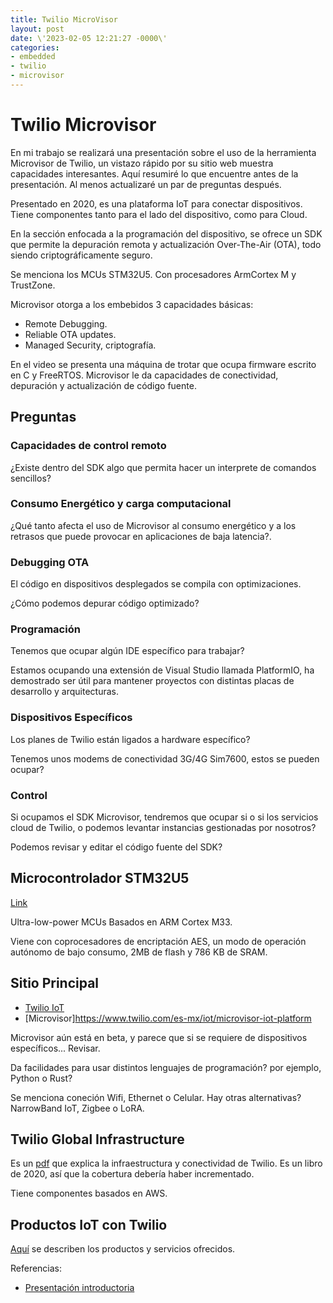 ```yaml
---
title: Twilio MicroVisor
layout: post
date: \'2023-02-05 12:21:27 -0000\'
categories:
- embedded
- twilio
- microvisor
---
```


# Twilio Microvisor

En mi trabajo se realizará una presentación sobre el uso de la herramienta Microvisor de Twilio, un vistazo rápido por su sitio web muestra capacidades interesantes. Aquí resumiré lo que encuentre antes de la presentación. Al menos actualizaré un par de preguntas después.

Presentado en 2020, es una plataforma IoT para conectar dispositivos. Tiene componentes tanto para el lado del dispositivo, como para Cloud.

En la sección enfocada a la programación del dispositivo, se ofrece un SDK que permite la depuración remota y actualización Over-The-Air (OTA), todo siendo criptográficamente seguro.


Se menciona los MCUs STM32U5. Con procesadores ArmCortex M y TrustZone.

Microvisor otorga a los embebidos 3 capacidades básicas:

- Remote Debugging.
- Reliable OTA updates.
- Managed Security, criptografía.


En el video se presenta una máquina de trotar que ocupa firmware escrito en C y FreeRTOS. Microvisor le da capacidades de conectividad, depuración y actualización de código fuente.


## Preguntas


### Capacidades de control remoto

¿Existe dentro del SDK algo que permita hacer un interprete de comandos sencillos?


### Consumo Energético y carga computacional

¿Qué tanto afecta el uso de Microvisor al consumo energético y a los retrasos que puede provocar en aplicaciones de baja latencia?.


### Debugging OTA

El código en dispositivos desplegados se compila con optimizaciones.

¿Cómo podemos depurar código optimizado?


### Programación

Tenemos que ocupar algún IDE específico para trabajar?

Estamos ocupando una extensión de Visual Studio llamada PlatformIO, ha demostrado ser útil para mantener proyectos con distintas placas de desarrollo y arquitecturas.


### Dispositivos Específicos

Los planes de Twilio están ligados a hardware específico?

Tenemos unos modems de conectividad 3G/4G Sim7600, estos se pueden ocupar?

### Control

Si ocupamos el SDK Microvisor, tendremos que ocupar si o si los servicios cloud de Twilio, o podemos levantar instancias gestionadas por nosotros?

Podemos revisar y editar el código fuente del SDK?


## Microcontrolador STM32U5

[Link](https://www.st.com/en/microcontrollers-microprocessors/stm32u5-series.html)

Ultra-low-power MCUs Basados en ARM Cortex M33.

Viene con coprocesadores de encriptación AES, un modo de operación autónomo de bajo consumo, 2MB de flash y 786 KB de SRAM.


## Sitio Principal

- [Twilio IoT](https://www.twilio.com/es-mx/iot)
- [Microvisor]https://www.twilio.com/es-mx/iot/microvisor-iot-platform


Microvisor aún está en beta, y parece que si se requiere de dispositivos específicos... Revisar.


Da facilidades para usar distintos lenguajes de programación? por ejemplo, Python o Rust?

Se menciona coneción Wifi, Ethernet o Celular. Hay otras alternativas? NarrowBand IoT, Zigbee o LoRA.


## Twilio Global Infrastructure

Es un [pdf](https://twilio-cms-prod.s3.amazonaws.com/documents/Global-Infrastructure-Ebook.pdf) que explica la infraestructura y conectividad de Twilio. Es un libro de 2020, así que la cobertura debería haber incrementado.

Tiene componentes basados en AWS.

## Productos IoT con Twilio

[Aquí](https://www.twilio.com/docs/iot) se describen los productos y servicios ofrecidos.


Referencias:
- [Presentación introductoria](https://www.youtube.com/watch?v=2_d8Pm3ijK8)
